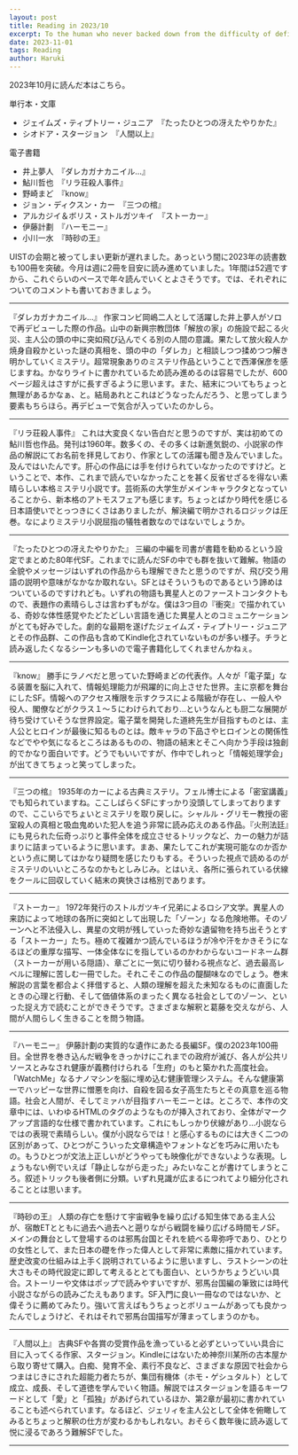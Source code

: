 ```yaml
---
layout: post
title: Reading in 2023/10
excerpt: To the human who never backed down from the difficulty of defining the word "be...
date: 2023-11-01
tags: Reading
author: Haruki
---
```


2023年10月に読んだ本はこちら。

単行本・文庫

* ジェイムズ・ティプトリー・ジュニア　『たったひとつの冴えたやりかた』
* シオドア・スタージョン　『人間以上』

電子書籍

* 井上夢人　『ダレカガナカニイル…』
* 鮎川哲也　『リラ荘殺人事件』
* 野崎まど　『know』
* ジョン・ディクスン・カー　『三つの棺』
* アルカジイ＆ボリス・ストルガツキイ　『ストーカー』
* 伊藤計劃　『ハーモニー』
* 小川一水　『時砂の王』

UISTの会期と被ってしまい更新が遅れました。あっという間に2023年の読書数も100冊を突破。今月は週に2冊を目安に読み進めていました。1年間は52週ですから、これぐらいのペースで年々読んでいくとよさそうです。では、それぞれについてのコメントも書いておきましょう。

-----
『ダレカガナカニイル…』
作家コンビ岡嶋二人として活躍した井上夢人がソロで再デビューした際の作品。山中の新興宗教団体「解放の家」の施設で起こる火災、主人公の頭の中に突如飛び込んでくる別の人間の意識。果たして放火殺人か焼身自殺かといった謎の真相を、頭の中の「ダレカ」と相談しつつ揉めつつ解き明かしていくミステリ。超常現象ありのミステリ作品ということで西澤保彦を感じますね。かなりライトに書かれているため読み進めるのは容易でしたが、600ページ超えはさすがに長すぎるように思います。また、結末についてもちょっと無理があるかなぁ、と。結局あれとこれはどうなったんだろう、と思ってしまう要素もちらほら。再デビューで気合が入っていたのかしら。

-----
『リラ荘殺人事件』
これは大変良くない告白だと思うのですが、実は初めての鮎川哲也作品。発刊は1960年。数多くの、その多くは新進気鋭の、小説家の作品の解説にてお名前を拝見しており、作家としての活躍も聞き及んでいました。及んではいたんです。肝心の作品には手を付けられていなかったのですけど。ということで、本作、これまで読んでいなかったことを甚く反省せざるを得ない素晴らしい本格ミステリ小説です。芸術系の大学生がメインキャラクタとなっていることから、新本格のアトモスフェアも感じます。ちょっとばかり時代を感じる日本語使いでとっつきにくさはありましたが、解決編で明かされるロジックは圧巻。なによりミステリ小説屈指の犠牲者数なのではないでしょうか。

-----
『たったひとつの冴えたやりかた』
三編の中編を司書が書籍を勧めるという設定でまとめた80年代SF。これまでに読んだSFの中でも群を抜いて難解。物語の全貌やメッセージはいずれの作品からも理解できたと思うのですが、飛び交う用語の説明や意味がなかなか取れない。SFとはそういうものであるという諦めはついているのですけれども。いずれの物語も異星人とのファーストコンタクトもので、表題作の素晴らしさは言わずもがな。僕は3つ目の『衝突』で描かれている、奇妙な体性感覚やたどたどしい言語を通じた異星人とのコミュニケーションがとても好みでした。劇的な最期を遂げたジェイムズ・ティプトリー・ジュニアとその作品群、この作品も含めてKindle化されていないものが多い様子。チラと読み返したくなるシーンも多いので電子書籍化してくれませんかねぇ。

-----
『know』
勝手にラノベだと思っていた野崎まどの代表作。人々が「電子葉」なる装置を脳に入れて、情報処理能力が飛躍的に向上させた世界。主に京都を舞台にしたSF。情報へのアクセス権限を示すクラスによる階級が存在し、一般人や役人、閣僚などがクラス１～５にわけられており…というなんとも厨二な展開が待ち受けていそうな世界設定。電子葉を開発した道終先生が目指すものとは、主人公とヒロインが最後に知るものとは。敵キャラの下品さやヒロインとの関係性などでやや気になるところはあるものの、物語の結末とそこへ向かう手段は独創的でかなり面白いです。どうでもいいですが、作中でしれっと「情報処理学会」が出てきてちょっと笑ってしまった。

-----
『三つの棺』
1935年のカーによる古典ミステリ。フェル博士による「密室講義」でも知られていますね。ここしばらくSFにすっかり没頭してしまっておりますので、ここいらでちょいとミステリを取り戻しに。シャルル・グリモー教授の密室殺人の真相と吸血鬼めいた犯人を追う非常に読み応えのある作品。『火刑法廷』にも見られた伝奇っぷりと事件全体を成立させるトリックなど、カーの魅力が詰まりに詰まっているように思います。まあ、果たしてこれが実現可能なのか否かという点に関してはかなり疑問を感じたりもする。そういった視点で読めるのがミステリのいいところなのかもとしみじみ。とはいえ、各所に張られている伏線をクールに回収していく結末の爽快さは格別であります。

-----
『ストーカー』
1972年発行のストルガツキイ兄弟によるロシア文学。異星人の来訪によって地球の各所に突如として出現した「ゾーン」なる危険地帯。そのゾーンへと不法侵入し、異星の文明が残していった奇妙な遺留物を持ち出そうとする「ストーカー」たち。極めて複雑かつ読んでいるほうが冷や汗をかきそうになるほどの重厚な描写、一体全体なにを指しているのかわからないコードネーム群（ストーカーが用いる隠語）、章ごとに一気に切り替わる視点など、過去最高レベルに理解に苦しむ一冊でした。それこそこの作品の醍醐味なのでしょう。巻末解説の言葉を都合よく拝借すると、人類の理解を超えた未知なるものに直面したときの心理と行動、そして価値体系のまったく異なる社会としてのゾーン、といった捉え方で読むことができそうです。さまざまな解釈と葛藤を交えながら、人間が人間らしく生きることを問う物語。

-----
『ハーモニー』
伊藤計劃の実質的な遺作にあたる長編SF。僕の2023年100冊目。全世界を巻き込んだ戦争をきっかけにこれまでの政府が滅び、各人が公共リソースとみなされ健康が義務付けられる「生府」のもと築かれた高度社会。「WatchMe」なるナノマシンを脳に埋め込む健康管理システム。そんな健康第一でハッピーな世界に憎悪を向け、自殺を図る女子高生たちとその真意を巡る物語。社会と人間が、そしてミァハが目指すハーモニーとは。ところで、本作の文章中には、いわゆるHTMLのタグのようなものが挿入されており、全体がマークアップ言語的な仕様で書かれています。これにもしっかり伏線があり…小説ならではの表現で素晴らしい。僕が小説ならでは！と感心するものには大きく二つの区別があって、ひとつがこういった文章構造やフォントなどを巧みに用いたもの。もうひとつが文法上正しいがどうやっても映像化ができないような表現。しょうもない例でいえば「静止しながら走った」みたいなことが書けてしまうところ。叙述トリックも後者側に分類。いずれ見識が広まるにつれてより細分化されることとは思います。

-----
『時砂の王』
人類の存亡を懸けて宇宙戦争を繰り広げる知生体である主人公が、宿敵ETとともに過去へ過去へと遡りながら戦闘を繰り広げる時間モノSF。メインの舞台として登場するのは邪馬台国とそれを統べる卑弥呼であり、ひとりの女性として、また日本の礎を作った偉人として非常に素敵に描かれています。歴史改変の仕組みは上手く説明されているように思いますし、ラストシーンの壮大さもその時代設定に即して考えるととても面白い、というかちょうどいい具合。ストーリーや文体はポップで読みやすいですが、邪馬台国編の筆致には時代小説さながらの読みごたえもあります。SF入門に良い一冊なのではないか、と偉そうに薦めてみたり。強いて言えばもうちょっとボリュームがあっても良かったんでしょうけど、それはそれで邪馬台国描写が薄まってしまうのかも。

-----
『人間以上』
古典SFや各賞の受賞作品を漁っていると必ずといっていい具合に目に入ってくる作家、スタージョン。Kindleにはないため神奈川某所の古本屋から取り寄せて購入。白痴、発育不全、素行不良など、さまざまな原因で社会からつまはじきにされた超能力者たちが、集団有機体（ホモ・ゲシュタルト）として成立、成長、そして道徳を学んでいく物語。解説ではスタージョンを語るキーワードとして「愛」と「孤独」があげられているほか、第2章が最初に書かれていることも述べられています。なるほど、ジェリィを主人公として全体を俯瞰してみるとちょっと解釈の仕方が変わるかもしれない。おそらく数年後に読み返して悦に浸るであろう難解SFでした。

-----